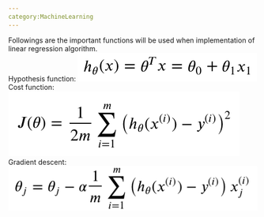 ```yaml
---
category:MachineLearning
---
```


Followings are the important functions will be used when implementation of linear regression algorithm.    
Hypothesis function: ![Hypo func](/images/linear/hypo.png)  
Cost function: ![Cost func](/images/linear/costFunc.png)  
Gradient descent: ![Grad descent](/images/linear/grad.png)  